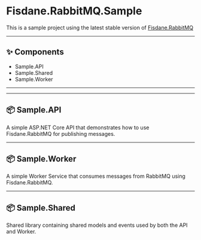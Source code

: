 
# Fisdane.RabbitMQ.Sample

This is a sample project using the latest stable version of [Fisdane.RabbitMQ](https://github/fisdane/Fisdane.RabbitMQ/)

---

## ✨ Components

- Sample.API
- Sample.Shared
- Sample.Worker

---


---

## 📦 Sample.API

A simple ASP.NET Core API that demonstrates how to use Fisdane.RabbitMQ for publishing messages.

---

## 📦 Sample.Worker

A simple Worker Service that consumes messages from RabbitMQ using Fisdane.RabbitMQ.

---

## 📦 Sample.Shared

Shared library containing shared models and events used by both the API and Worker. 


